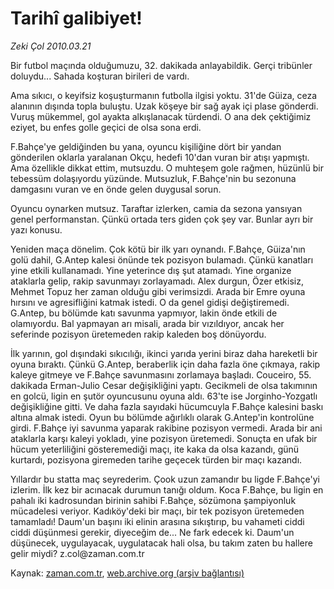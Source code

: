 # Tarihî galibiyet!

*Zeki Çol 2010.03.21*

<tr><td class="metin" colspan="2" style="padding-top: 20px; padding-left: 5px; ">Bir futbol maçında olduğumuzu, 32. dakikada anlayabildik. Gerçi tribünler doluydu... Sahada koşturan birileri de vardı.</td></tr><tr><td class="metin" colspan="2" style="padding-top: 20px; padding-left: 5px; "><p>Ama sıkıcı, o keyifsiz koşuşturmanın futbolla ilgisi yoktu. 31'de Güiza, ceza alanının dışında topla buluştu. Uzak köşeye bir sağ ayak içi plase gönderdi. Vuruş mükemmel, gol ayakta alkışlanacak türdendi. O ana dek çektiğimiz eziyet, bu enfes golle geçici de olsa sona erdi.
<p> F.Bahçe'ye geldiğinden bu yana, oyuncu kişiliğine dört bir yandan gönderilen oklarla yaralanan Okçu, hedefi 10'dan vuran bir atışı yapmıştı. Ama özellikle dikkat ettim, mutsuzdu. O muhteşem gole rağmen, hüzünlü bir tebessüm dolaşıyordu yüzünde. Mutsuzluk, F.Bahçe'nin bu sezonuna damgasını vuran ve en önde gelen duygusal sorun.
<p>Oyuncu oynarken mutsuz. Taraftar izlerken, camia da sezona yansıyan genel performanstan. Çünkü ortada ters giden çok şey var. Bunlar ayrı bir yazı konusu.
<p>Yeniden maça dönelim. Çok kötü bir ilk yarı oynandı. F.Bahçe, Güiza'nın golü dahil, G.Antep kalesi önünde tek pozisyon bulamadı. Çünkü kanatları yine etkili kullanamadı. Yine yeterince dış şut atamadı. Yine organize ataklarla gelip, rakip savunmayı zorlayamadı. Alex durgun, Özer etkisiz, Mehmet Topuz her zaman olduğu gibi verimsizdi. Arada bir Emre oyuna hırsını ve agresifliğini katmak istedi. O da genel gidişi değiştiremedi. G.Antep, bu bölümde katı savunma yapmıyor, lakin önde etkili de olamıyordu. Bal yapmayan arı misali, arada bir vızıldıyor, ancak her seferinde pozisyon üretemeden rakip kaleden boş dönüyordu.
<p> İlk yarının, gol dışındaki sıkıcılığı, ikinci yarıda yerini biraz daha hareketli bir oyuna bıraktı. Çünkü G.Antep, beraberlik için daha fazla öne çıkmaya, rakip kaleye gitmeye ve F.Bahçe savunmasını zorlamaya başladı. Couceiro, 55. dakikada Erman-Julio Cesar değişikliğini yaptı. Gecikmeli de olsa takımının en golcü, ligin en şutör oyuncusunu oyuna aldı. 63'te ise Jorginho-Yozgatlı değişikliğine gitti. Ve daha fazla sayıdaki hücumcuyla F.Bahçe kalesini baskı altına almak istedi. Oyun bu bölümde ağırlıklı olarak G.Antep'in kontrolüne girdi. F.Bahçe iyi savunma yaparak rakibine pozisyon vermedi. Arada bir ani ataklarla karşı kaleyi yokladı, yine pozisyon üretemedi. Sonuçta en ufak bir hücum yeterliliğini gösteremediği maçı, ite kaka da olsa kazandı, günü kurtardı, pozisyona giremeden tarihe geçecek türden bir maçı kazandı.
<p> Yıllardır bu statta maç seyrederim. Çook uzun zamandır bu ligde F.Bahçe'yi izlerim. İlk kez bir acınacak durumun tanığı oldum. Koca F.Bahçe, bu ligin en pahalı iki kadrosundan birinin sahibi F.Bahçe, sözümona şampiyonluk mücadelesi veriyor. Kadıköy'deki bir maçı, bir tek pozisyon üretemeden tamamladı! Daum'un başını iki elinin arasına sıkıştırıp, bu vahameti ciddi ciddi düşünmesi gerekir, diyeceğim de... Ne fark edecek ki. Daum'un düşünecek, uygulayacak, uygulatacak hali olsa, bu takım zaten bu hallere gelir miydi? z.col@za­man.com.tr <br/></p></p></p></p></p></p></td></tr>

Kaynak: [zaman.com.tr](http://zaman.com.tr/yazar.do?yazino=964091), [web.archive.org (arşiv bağlantısı)](http://web.archive.org/web/20100403103736/http://www.zaman.com.tr:80/yazar.do?yazino=964091)
